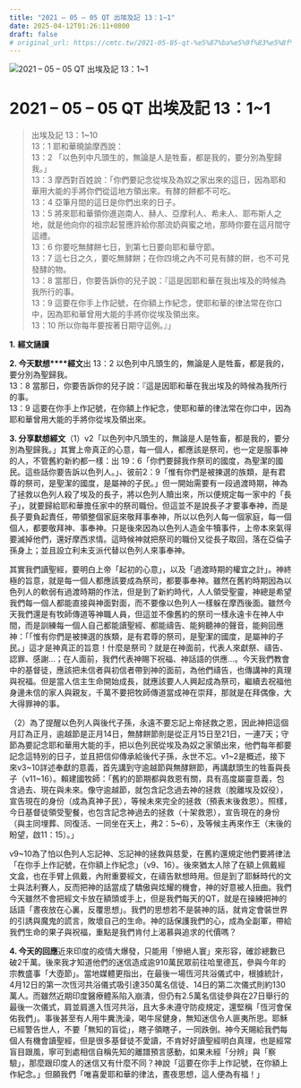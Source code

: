 ```yaml
---
title: "2021 – 05 – 05 QT 出埃及記 13：1~1"
date: 2025-04-12T01:26:11+0800
draft: false
# original_url: https://cmtc.tw/2021-05-05-qt-%e5%87%ba%e5%9f%83%e5%8f%8a%e8%a8%98-13%ef%bc%9a11
---
```


![2021 – 05 – 05 QT 出埃及記 13：1~1](/images/qt.jpg   "2021 – 05 – 05 QT 出埃及記 13：1~1")

# 2021 – 05 – 05 QT 出埃及記 13：1~1

> 出埃及記 13：1~10  
> 13：1 耶和華曉諭摩西說：  
> 13：2 「以色列中凡頭生的，無論是人是牲畜，都是我的，要分別為聖歸我。」  
> 13：3 摩西對百姓說：「你們要記念從埃及為奴之家出來的這日，因為耶和華用大能的手將你們從這地方領出來。有酵的餅都不可吃。  
> 13：4 亞筆月間的這日是你們出來的日子。  
> 13：5 將來耶和華領你進迦南人、赫人、亞摩利人、希未人、耶布斯人之地，就是他向你的祖宗起誓應許給你那流奶與蜜之地，那時你要在這月間守這禮。  
> 13：6 你要吃無酵餅七日，到第七日要向耶和華守節。  
> 13：7 這七日之久，要吃無酵餅；在你四境之內不可見有酵的餅，也不可見發酵的物。  
> 13：8 當那日，你要告訴你的兒子說：『這是因耶和華在我出埃及的時候為我所行的事。  
> 13：9 這要在你手上作記號，在你額上作紀念，使耶和華的律法常在你口中，因為耶和華曾用大能的手將你從埃及領出來。  
> 13：10 所以你每年要按著日期守這例。』」

**1.** **經文誦讀**

**2. 今天默想****經文**出 13：2 以色列中凡頭生的，無論是人是牲畜，都是我的，要分別為聖歸我。  
13：8 當那日，你要告訴你的兒子說：『這是因耶和華在我出埃及的時候為我所行的事。  
13：9 這要在你手上作記號，在你額上作紀念，使耶和華的律法常在你口中，因為耶和華曾用大能的手將你從埃及領出來。

**3. 分享默想經文**（1）v2「以色列中凡頭生的，無論是人是牲畜，都是我的，要分別為聖歸我。」其實上帝真正的心意，每一個人，都應該是祭司，也一定是服事神的人，不管舊約新約都一樣：出 19：6「你們要歸我作祭司的國度，為聖潔的國民。這些話你要告訴以色列人。」、彼前2：9「惟有你們是被揀選的族類，是有君尊的祭司，是聖潔的國度，是屬神的子民。」但一開始需要有一段過渡時期，神為了拯救以色列人殺了埃及的長子，將以色列人贖出來，所以便規定每一家中的「長子」，就要歸給耶和華擔任家中的祭司職份。但這並不是說長子才要事奉神，而是長子要負起責任，帶領整個家庭來敬拜事奉神，所以以色列人每一個家庭，每一個個人，都要敬拜神、事奉神。只是後來因為以色列人造金牛犢事件，上帝本來氣得要滅掉他們，還好摩西求情。這時候神就把祭司的職份又從長子取回，落在亞倫子孫身上；並且設立利未支派代替以色列人來事奉神。

其實我們讀聖經，要明白上帝「起初的心意」，以及「過渡時期的權宜之計」。神終極的旨意，就是每一個人都應該要成為祭司，都要事奉神。雖然在舊約時期因為以色列人的軟弱有過渡時期的作法，但是到了新約時代，人人領受聖靈，神總是希望我們每一個人都能直接與神面對面，而不要像以色列人一樣躲在摩西後面。雖然今天我們還是有牧師傳道等神職人員，但這並不像舊約的祭司一樣永遠卡在神人中間，而是訓練每一個人自己都能讀聖經、都能禱告、能夠聽神的聲音，能夠回應神：「「惟有你們是被揀選的族類，是有君尊的祭司，是聖潔的國度，是屬神的子民。」這才是神真正的旨意！什麼是祭司？就是在神面前，代表人來獻祭、禱告、認罪、感謝…；在人面前，我們代表神賜下祝福、神話語的供應…。今天我們教會中的基督徒，應該把未信者與初信者帶到神的面前，為他們禱告，也傳講神的真理與祝福。但是當人信主生命開始成長，就應該要人人興起成為祭司，繼續去祝福他身邊未信的家人與親友，千萬不要把牧師傳道當成神在崇拜，那就是在拜偶像，大大得罪神的事。

（2）為了提醒以色列人與後代子孫，永遠不要忘記上帝拯救之恩，因此神把這個月訂為正月，逾越節是正月14日，無酵餅節則是從正月15日至21日，一連7天；守節為要記念耶和華用大能的手，把以色列民從埃及為奴之家領出來，他們每年都要記念這特別的日子，並且把信仰傳承給後代子孫，永世不忘。v1~2是概述，接下來v3~10詳述奉獻的意義，首先講到守逾越節與無酵餅節，再講獻頭生的牲畜與長子（v11~16）。賴建國牧師：「舊約的節期都與救恩有關，具有高度屬靈意義，包含過去、現在與未來。像守逾越節，就包含記念過去神的拯救（脫離埃及奴役），宣告現在的身份（成為真神子民），等候未來完全的拯救（預表末後救恩）。照樣，今日基督徒領受聖餐，也包含記念神過去的拯救（十架救恩），宣告現在的身份（與主同埋葬、同復活、一同坐在天上，弗2：5~6），及等候主再來作王（末後的盼望，啟11：15）。」

v9~10為了怕以色列人忘記神、忘記神的拯救與慈愛，在舊約還規定他們要將律法「在你手上作記號，在你額上作紀念」（v9、16）。後來猶太人除了在額上佩戴經文盒，也在手臂上佩戴，內附重要經文，在禱告默想時用。但是到了耶穌時代的文士與法利賽人，反而把神的話當成了驕傲與炫耀的機會，神的好意被人扭曲。我們今天雖然不會把經文卡放在額頭或手上，但是我們每天的QT，就是在操練把神的話語「晝夜放在心裏，反覆思想」。我們的思想若不是裝神的話，就肯定會裝世界的引誘與魔鬼的謊言，敗壞自己的生命。神的話保護我們的心，成為全副軍，帶給我們生命的果子與祝福，重點是我們肯付上渴慕與追求的代價嗎？

**4. 今天的回應**近來印度的疫情大爆發，只能用「慘絕人寰」來形容，確診總數已破2千萬。後來我才知道他們的迷信造成逾910萬民眾前往哈里德瓦，參與今年的宗教盛事「大壺節」。當地媒體更指出，在最後一場恆河共浴儀式中，根據統計，4月12日的第一次恆河共浴儀式吸引達350萬名信徒、14日的第二次儀式則約130萬人。而雖然近期印度醫療體系陷入崩潰，但仍有2.5萬名信徒參與在27日舉行的最後一次儀式，肩並肩進入恆河共浴，且大多未遵守防疫規定，還堅稱「恆河會保佑我們」。事後甚至有人用牛糞洗澡，喝牛尿健身，無知迷信令人匪夷所思。耶穌已經警告世人，不要「無知的盲從」，瞎子領瞎子，一同跌倒。神今天賜給我們每個人有機會讀聖經，但是很多基督徒不愛讀，不肯好好讀聖經明白真理，也是經常盲目跟風，寧可到處相信自稱先知的離譜預言感動，如果未經「分辨」與「察驗」，那麼跟印度人的迷信又有什麼不同？神說「這要在你手上作記號，在你額上作紀念。」但願我們「唯喜愛耶和華的律法，晝夜思想，這人便為有福！」